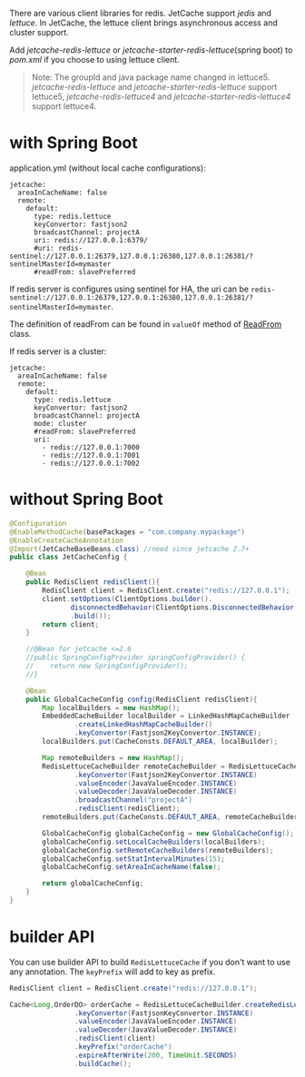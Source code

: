 
There are various client libraries for redis. JetCache support *jedis* and *lettuce*. 
In JetCache, the lettuce client brings asynchronous access and cluster support. 

Add *jetcache-redis-lettuce* or *jetcache-starter-redis-lettuce*(spring boot) to *pom.xml* if you choose to using lettuce client.
> Note: The groupId and java package name changed in lettuce5. *jetcache-redis-lettuce* and *jetcache-starter-redis-lettuce* support lettuce5, *jetcache-redis-lettuce4* and *jetcache-starter-redis-lettuce4* support lettuce4. 


# with Spring Boot
application.yml (without local cache configurations):
```
jetcache: 
  areaInCacheName: false
  remote:
    default:
      type: redis.lettuce
      keyConvertor: fastjson2
      broadcastChannel: projectA
      uri: redis://127.0.0.1:6379/
      #uri: redis-sentinel://127.0.0.1:26379,127.0.0.1:26380,127.0.0.1:26381/?sentinelMasterId=mymaster
      #readFrom: slavePreferred
```

If redis server is configures using sentinel for HA, the uri can be ```redis-sentinel://127.0.0.1:26379,127.0.0.1:26380,127.0.0.1:26381/?sentinelMasterId=mymaster```.

The definition of readFrom can be found in ```valueOf``` method of [ReadFrom](https://github.com/lettuce-io/lettuce-core/blob/master/src/main/java/io/lettuce/core/ReadFrom.java) class.

If redis server is a cluster:
```
jetcache: 
  areaInCacheName: false
  remote:
    default:
      type: redis.lettuce
      keyConvertor: fastjson2
      broadcastChannel: projectA
      mode: cluster
      #readFrom: slavePreferred
      uri:
        - redis://127.0.0.1:7000
        - redis://127.0.0.1:7001
        - redis://127.0.0.1:7002
```


# without Spring Boot
```java
@Configuration
@EnableMethodCache(basePackages = "com.company.mypackage")
@EnableCreateCacheAnnotation
@Import(JetCacheBaseBeans.class) //need since jetcache 2.7+
public class JetCacheConfig {

    @Bean
    public RedisClient redisClient(){
        RedisClient client = RedisClient.create("redis://127.0.0.1");
        client.setOptions(ClientOptions.builder().
               disconnectedBehavior(ClientOptions.DisconnectedBehavior.REJECT_COMMANDS)
               .build());
        return client;
    }

    //@Bean for jetcache <=2.6 
    //public SpringConfigProvider springConfigProvider() {
    //    return new SpringConfigProvider();
    //}

    @Bean
    public GlobalCacheConfig config(RedisClient redisClient){
        Map localBuilders = new HashMap();
        EmbeddedCacheBuilder localBuilder = LinkedHashMapCacheBuilder
                .createLinkedHashMapCacheBuilder()
                .keyConvertor(Fastjson2KeyConvertor.INSTANCE);
        localBuilders.put(CacheConsts.DEFAULT_AREA, localBuilder);

        Map remoteBuilders = new HashMap();
        RedisLettuceCacheBuilder remoteCacheBuilder = RedisLettuceCacheBuilder.createRedisLettuceCacheBuilder()
                .keyConvertor(Fastjson2KeyConvertor.INSTANCE)
                .valueEncoder(JavaValueEncoder.INSTANCE)
                .valueDecoder(JavaValueDecoder.INSTANCE)
                .broadcastChannel("projectA")
                .redisClient(redisClient);
        remoteBuilders.put(CacheConsts.DEFAULT_AREA, remoteCacheBuilder);

        GlobalCacheConfig globalCacheConfig = new GlobalCacheConfig();
        globalCacheConfig.setLocalCacheBuilders(localBuilders);
        globalCacheConfig.setRemoteCacheBuilders(remoteBuilders);
        globalCacheConfig.setStatIntervalMinutes(15);
        globalCacheConfig.setAreaInCacheName(false);

        return globalCacheConfig;
    }
}
```

# builder API
You can use builder API to build ```RedisLettuceCache``` if you don't want to use any annotation.
The ```keyPrefix``` will add to key as prefix.
```java
RedisClient client = RedisClient.create("redis://127.0.0.1");

Cache<Long,OrderDO> orderCache = RedisLettuceCacheBuilder.createRedisLettuceCacheBuilder()
                .keyConvertor(FastjsonKeyConvertor.INSTANCE)
                .valueEncoder(JavaValueEncoder.INSTANCE)
                .valueDecoder(JavaValueDecoder.INSTANCE)
                .redisClient(client)
                .keyPrefix("orderCache")
                .expireAfterWrite(200, TimeUnit.SECONDS)
                .buildCache();
```
